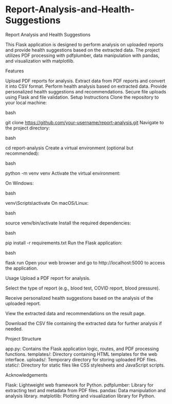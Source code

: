 # Report-Analysis-and-Health-Suggestions
Report Analysis and Health Suggestions

This Flask application is designed to perform analysis on uploaded reports and provide health suggestions based on the extracted data. The project utilizes PDF processing with pdfplumber, data manipulation with pandas, and visualization with matplotlib.

Features

Upload PDF reports for analysis.
Extract data from PDF reports and convert it into CSV format.
Perform health analysis based on extracted data.
Provide personalized health suggestions and recommendations.
Secure file uploads using Flask and file validation.
Setup Instructions
Clone the repository to your local machine:

bash

git clone https://github.com/your-username/report-analysis.git
Navigate to the project directory:

bash

cd report-analysis
Create a virtual environment (optional but recommended):

bash

python -m venv venv
Activate the virtual environment:

On Windows:

bash

venv\Scripts\activate
On macOS/Linux:

bash

source venv/bin/activate
Install the required dependencies:

bash

pip install -r requirements.txt
Run the Flask application:

bash

flask run
Open your web browser and go to http://localhost:5000 to access the application.

Usage
Upload a PDF report for analysis.

Select the type of report (e.g., blood test, COVID report, blood pressure).

Receive personalized health suggestions based on the analysis of the uploaded report.

View the extracted data and recommendations on the result page.

Download the CSV file containing the extracted data for further analysis if needed.

Project Structure

app.py: Contains the Flask application logic, routes, and PDF processing functions.
templates/: Directory containing HTML templates for the web interface.
uploads/: Temporary directory for storing uploaded PDF files.
static/: Directory for static files like CSS stylesheets and JavaScript scripts.

Acknowledgements

Flask: Lightweight web framework for Python.
pdfplumber: Library for extracting text and metadata from PDF files.
pandas: Data manipulation and analysis library.
matplotlib: Plotting and visualization library for Python.
